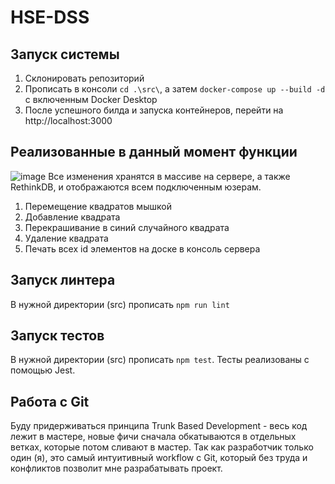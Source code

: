 # HSE-DSS
## Запуск системы
1. Склонировать репозиторий
2. Прописать в консоли ```cd .\src\```, а затем ```docker-compose up --build -d``` с включенным Docker Desktop
3. После успешного билда и запуска контейнеров, перейти на http://localhost:3000
## Реализованные в данный момент функции
![image](https://github.com/user-attachments/assets/e422e3f5-42df-4634-bd14-1f78f7bcc58e)
Все изменения хранятся в массиве на сервере, а также RethinkDB, и отображаются всем подключенным юзерам.
1. Перемещение квадратов мышкой
2. Добавление квадрата
3. Перекрашивание в синий случайного квадрата
4. Удаление квадрата
5. Печать всех id элементов на доске в консоль сервера
## Запуск линтера
В нужной директории (src) прописать ```npm run lint```
## Запуск тестов
В нужной директории (src) прописать ```npm test```. Тесты реализованы с помощью Jest. 
## Работа с Git
Буду придерживаться принципа Trunk Based Development - весь код лежит в мастере, новые фичи сначала обкатываются в отдельных ветках, которые потом сливают в мастер. Так как разработчик только один (я), это самый интуитивный workflow с Git, который без труда и конфликтов позволит мне разрабатывать проект.  
